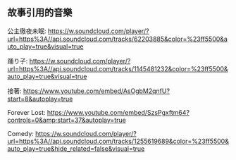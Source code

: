 ## 故事引用的音樂

公主徹夜未眠: https://w.soundcloud.com/player/?url=https%3A//api.soundcloud.com/tracks/62203885&color=%23ff5500&auto_play=true&visual=true

踊り子: https://w.soundcloud.com/player/?url=https%3A//api.soundcloud.com/tracks/1145481232&color=%23ff5500&auto_play=true&visual=true

接著: https://www.youtube.com/embed/AsOgbM2qnfU?start=8&autoplay=true

Forever Lost: https://www.youtube.com/embed/SzsPgxftm64?controls=0&amp;start=37&autoplay=true

Comedy: https://w.soundcloud.com/player/?url=https%3A//api.soundcloud.com/tracks/1255619689&color=%23ff5500&auto_play=true&hide_related=false&visual=true
